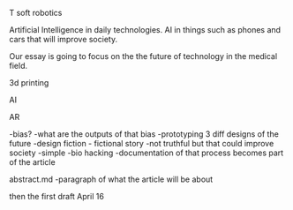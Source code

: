 T
soft robotics 

Artificial Intelligence in daily technologies. AI in things such as phones and cars that will improve society.  

Our essay is going to focus on the the future of technology in the medical field.  

  3d printing
  
  AI
 
 AR

-bias?
-what are the outputs of that bias
-prototyping 3 diff designs of the future 
-design fiction - fictional story 
-not truthful but that could improve society 
-simple
-bio hacking
-documentation of that process becomes part of the article 

abstract.md
-paragraph of what the article will be about 

then the first draft April 16
